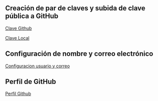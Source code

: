 ## Creación de par de claves y subida de clave pública a GitHub

[Clave Github](img/clave_github.png)

[Clave Local](img/clave_local.png)

## Configuración de nombre y correo electrónico

[Configuracion usuario y correo](img/conf_username_email.png)

## Perfil de GitHub

[Perfil Github](img/perfil_github.png)
